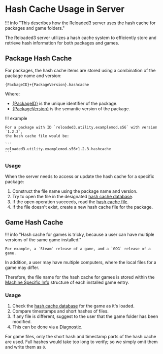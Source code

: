 # Hash Cache Usage in Server

!!! info "This describes how the Reloaded3 server uses the hash cache for packages and game folders."

The Reloaded3 server utilizes a hash cache system to efficiently store and retrieve hash information
for both packages and games.

<!-- TODO: Move this to separate section when the File Hash Cache is implemented as separate library -->

## Package Hash Cache

For packages, the hash cache items are stored using a combination of the package name and version:

```
{PackageID}+{PackageVersion}.hashcache
```

Where:

- [{PackageID}][package-id] is the unique identifier of the package.
- [{PackageVersion}][package-version] is the semantic version of the package.

!!! example

    For a package with ID `reloaded3.utility.examplemod.s56` with version `1.2.3`,
    the hash cache file would be:

    ```
    reloaded3.utility.examplemod.s56+1.2.3.hashcache
    ```

### Usage

When the server needs to access or update the hash cache for a specific package:

1. Construct the file name using the package name and version.
2. Try to open the file in the designated [hash cache database][location-hashcache-package].
3. If the open operation succeeds, read the [hash cache file][hash-cache-file].
4. If the file doesn't exist, create a new hash cache file for the package.

## Game Hash Cache

!!! info "Hash cache for games is tricky, because a user can have multiple versions of the same game installed."

    For example, a `Steam` release of a game, and a `GOG` release of a game.

In addition, a user may have multiple computers, where the local files for a game may differ.

Therefore, the file name for the hash cache for games is stored within the [Machine Specific Info][machine-specific-info]
structure of each installed game entry.

### Usage

1. Check the [hash cache database][location-hashcache-package] for the game as it's loaded.
2. Compare timestamps and short hashes of files.
3. If any file is different, suggest to the user that the game folder has been modified.
4. This can be done via a [Diagnostic][diagnostic].

For game files, only the short hash and timestamp parts of the hash cache are used. Full hashes
would take too long to verify; so we simply omit them and write them as `0`.

[package-id]: ../../Server/Packaging/Package-Metadata.md#id
[package-version]: ../../Server/Packaging/Package-Metadata.md#version
[hash-cache-file]: ./File-Format.md
[location-hashcache-package]: ../../Server/Storage/Locations.md#hash-cache-files
[game-id]: ../../Server/Storage/Games/About.md
[machine-specific-info]: ../../Server/Storage/Games/About.md#machine-specific-info
[diagnostic]: ../../Server/Diagnostics.md